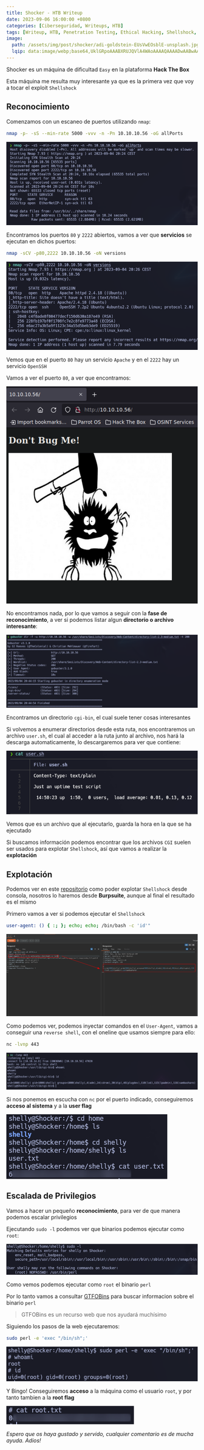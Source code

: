 ```yaml
---
title: Shocker - HTB Writeup
date: 2023-09-06 16:00:00 +0800
categories: [Ciberseguridad, Writeups, HTB]
tags: [Writeup, HTB, Penetration Testing, Ethical Hacking, Shellshock, CGI, Perl]
image:
  path: /assets/img/post/shocker/adi-goldstein-EUsVwEOsblE-unsplash.jpg
  lqip: data:image/webp;base64,UklGRpoAAABXRUJQVlA4WAoAAAAQAAAADwAABwAAQUxQSDIAAAARL0AmbZurmr57yyIiqE8oiG0bejIYEQTgqiDA9vqnsUSI6H+oAERp2HZ65qP/VIAWAFZQOCBCAAAA8AEAnQEqEAAIAAVAfCWkAALp8sF8rgRgAP7o9FDvMCkMde9PK7euH5M1m6VWoDXf2FkP3BqV0ZYbO6NA/VFIAAAA
---
```


Shocker es un máquina de dificultad `Easy` en la plataforma **Hack The Box**

Esta máquina me resulta muy interesante ya que es la primera vez que voy a tocar el exploit `Shellshock`

## **Reconocimiento**

Comenzamos con un escaneo de puertos utilizando `nmap`:

```bash
nmap -p- -sS --min-rate 5000 -vvv -n -Pn 10.10.10.56 -oG allPorts
```

![img](/assets/img/post/shocker/626f4269-71bd-4a1b-a55e-c2b827453f41.png)

Encontramos los puertos `80` y `2222` abiertos, vamos a ver que **servicios** se ejecutan en dichos puertos:

```bash
nmap -sCV -p80,2222 10.10.10.56 -oN versions
```

![img](/assets/img/post/shocker/7e3b09ac-648b-4229-b80d-2c105154baed.png)

Vemos que en el puerto `80` hay un servicio `Apache` y en el `2222` hay un servicio `OpenSSH`

Vamos a ver el puerto `80`, a ver que encontramos:

![img](/assets/img/post/shocker/1f0f0165-25ee-41ae-8baf-7b3b786a9068.png)

No encontramos nada, por lo que vamos a seguir con la **fase de reconocimiento**, a ver si podemos listar algun **directorio o archivo interesante**:

![img](/assets/img/post/shocker/c24da344-a70e-43f5-a53a-404137e1c77a.png)

Encontramos un directorio `cgi-bin`, el cual suele tener cosas interesantes

Si volvemos a enumerar directorios desde esta ruta, nos encontraremos un archivo `user.sh`, el cual al acceder a la ruta junto al archivo, nos hará la descarga automaticamente, lo descargaremos para ver que contiene:

![img](/assets/img/post/shocker/eb179a12-d186-4a41-b0f0-acd32adf742e.png)

Vemos que es un archivo que al ejecutarlo, guarda la hora en la que se ha ejecutado

Si buscamos información podemos encontrar que los archivos `CGI` suelen ser usados para explotar `Shellshock`, así que vamos a realizar la **explotación**

## **Explotación**

Podemos ver en este [repositorio](https://github.com/opsxcq/exploit-CVE-2014-6271) como poder explotar `Shellshock` desde consola, nosotros lo haremos desde **Burpsuite**, aunque al final el resultado es el mismo

Primero vamos a ver si podemos ejecutar el `Shellshock`

```bash
user-agent: () { :; }; echo; echo; /bin/bash -c 'id'"
```

![img](/assets/img/post/shocker/a287c41c-c780-42bb-b2f0-12015947b21b.png)

Como podemos ver, podemos inyectar comandos en el `User-Agent`, vamos a conseguir una `reverse shell`, con el oneline que usamos siempre para ello:

```bash
nc -lvnp 443
```

![img](/assets/img/post/shocker/3f8fb66f-9696-4160-8938-e07203953664.png)

Si nos ponemos en escucha con `nc` por el puerto indicado, conseguiremos **acceso al sistema** y a la **user flag**

![img](/assets/img/post/shocker/fb2428ff-0267-4e82-a421-4e9e9fdae12b.png)

## **Escalada de Privilegios**

Vamos a hacer un pequeño **reconocimiento**, para ver de que manera podemos escalar privilegios

Ejecutando `sudo -l` podemos ver que binarios podemos ejecutar como `root`:

![img](/assets/img/post/shocker/06d78087-6e38-4455-b2dd-91e65d6dbb54.png)

Como vemos podemos ejecutar como `root` el binario `perl`

Por lo tanto vamos a consultar [GTFOBins](https://gtfobins.github.io/) para buscar informacion sobre el binario `perl`

> GTFOBins es un recurso web que nos ayudará muchísimo

Siguiendo los pasos de la web ejecutaremos:

```bash
sudo perl -e 'exec "/bin/sh";'
```

![img](/assets/img/post/shocker/3e8fa848-ab6e-4e04-b9d1-cd40fe6b7c32.png)

Y Bingo! Conseguiremos **acceso** a la máquina como el usuario `root`, y por tanto tambien a la **root flag**

![img](/assets/img/post/shocker/9b6268d5-3382-4ca6-b470-c96c5f9acfc6.png)

*Espero que os haya gustado y servido, cualquier comentario es de mucha ayuda. Adios!*
